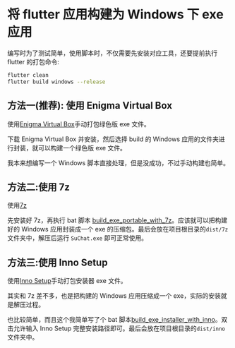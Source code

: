 # 将 flutter 应用构建为 Windows 下 exe 应用

编写时为了测试简单，使用脚本时，不仅需要先安装对应工具，还要提前执行 flutter 的打包命令:

```sh
flutter clean
flutter build windows --release
```

## 方法一(推荐): 使用 Enigma Virtual Box

使用[Enigma Virtual Box](https://enigmaprotector.com/en/aboutvb.html)手动打包绿色版 exe 文件。

下载 Enigma Virtual Box 并安装，然后选择 build 的 Windows 应用的文件夹进行封装，就可以构建一个绿色版 exe 文件。

我本来想编写一个 Windows 脚本直接处理，但是没成功，不过手动构建也简单。

## 方法二:使用 7z

使用[7z](https://www.7-zip.org/)

先安装好 7z，再执行 bat 脚本 [build_exe_portable_with_7z](./build_exe_portable_with_7z.bat)。应该就可以把构建好的 Windows 应用封装成一个 exe 的压缩包。最后会放在项目根目录的`dist/7z`文件夹中，解压后运行 `SuChat.exe` 即可正常使用。

## 方法三:使用 Inno Setup

使用[Inno Setup](https://jrsoftware.org/isdl.php)手动打包安装器 exe 文件。

其实和 7z 差不多，也是把构建的 Windows 应用压缩成一个 exe，实际的安装就是解压过程。

也比较简单，而且这个我简单写了个 bat 脚本[build_exe_installer_with_inno](./build_exe_installer_with_inno.bat)。双击允许输入 Inno Setup 完整安装路径即可。最后会放在项目根目录的`dist/inno`文件夹中。
